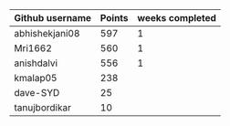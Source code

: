 | Github username | Points | weeks completed |
|-----------------|--------|-----------------|
| abhishekjani08 | 597 | 1 |
| Mri1662        | 560 | 1 |
| anishdalvi     | 556 | 1 |
| kmalap05       | 238 | |
| dave-SYD       | 25 | |
| tanujbordikar  | 10 | |

